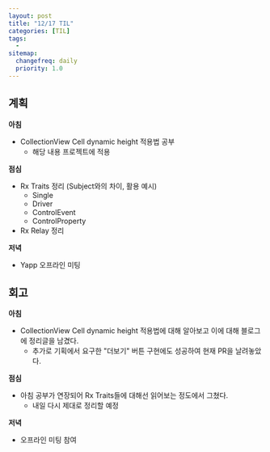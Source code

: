 ```yaml
---
layout: post
title: "12/17 TIL"
categories: [TIL]
tags: 
  - 
sitemap:
  changefreq: daily
  priority: 1.0
---
```


## 계획

**아침**

- CollectionView Cell dynamic height 적용법 공부
  - 해당 내용 프로젝트에 적용

**점심**

- Rx Traits 정리 (Subject와의 차이, 활용 예시)
  - Single
  - Driver
  - ControlEvent
  - ControlProperty
- Rx Relay 정리

**저녁**

- Yapp 오프라인 미팅



## 회고

**아침**

- CollectionView Cell dynamic height 적용법에 대해 알아보고 이에 대해 블로그에 정리글을 남겼다.
  - 추가로 기획에서 요구한 "더보기" 버튼 구현에도 성공하여 현재 PR을 날려놓았다.

**점심**

- 아침 공부가 연장되어 Rx Traits들에 대해선 읽어보는 정도에서 그쳤다.
  - 내일 다시 제대로 정리할 예정

**저녁**

- 오프라인 미팅 참여